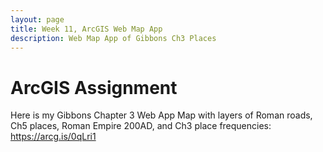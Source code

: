 ```yaml
---
layout: page
title: Week 11, ArcGIS Web Map App
description: Web Map App of Gibbons Ch3 Places
---
```


# ArcGIS Assignment

Here is my Gibbons Chapter 3 Web App Map with layers of Roman roads, Ch5 places,
Roman Empire 200AD, and Ch3 place frequencies: https://arcg.is/0qLri1